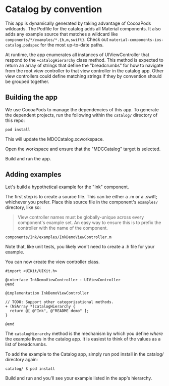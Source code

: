 # Catalog by convention

This app is dynamically generated by taking advantage of CocoaPods wildcards. The Podfile for the
catalog adds all Material components. It also adds any example source that matches a wildcard like
`components/*/examples/*.{h,m,swift}`. Check out `material-components-ios-catalog.podspec` for the
most up-to-date paths.

At runtime, the app enumerates all instances of UIViewController that respond to the
`+catalogHierarchy` class method. This method is expected to return an array of strings that define
the "breadcrumbs" for how to navigate from the root view controller to that view controller in the
catalog app. Other view controllers could define matching strings if they by convention should be
grouped together.

## Building the app

We use CocoaPods to manage the dependencies of this app. To generate the dependent projects, run
the following within the `catalog/` directory of this repo:

    pod install

This will update the MDCCatalog.xcworkspace.

Open the workspace and ensure that the "MDCCatalog" target is selected.

Build and run the app.

## Adding examples

Let's build a hypothetical example for the "Ink" component.

The first step is to create a source file. This can be either a .m or a .swift; whichever you
prefer. Place this source file in the component's `examples/` directory, like so:

> View controller names must be globally-unique across every component's example set. An easy way
> to ensure this is to prefix the controller with the name of the component.

    components/Ink/examples/InkDemoViewController.m

Note that, like unit tests, you likely won't need to create a .h file for your example.

You can now create the view controller class.

    #import <UIKit/UIKit.h>

    @interface InkDemoViewController : UIViewController
    @end

    @implementation InkDemoViewController

    // TODO: Support other categorizational methods.
    + (NSArray *)catalogHierarchy {
      return @[ @"Ink", @"README demo" ];
    }

    @end

The `catalogHierarchy` method is the mechanism by which you define *where* the example lives in the
catalog app. It is easiest to think of the values as a list of breadcrumbs.

To add the example to the Catalog app, simply run pod install in the catalog/ directory again:

    catalog/ $ pod install

Build and run and you'll see your example listed in the app's hierarchy.
